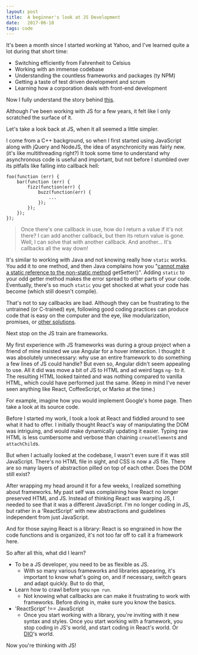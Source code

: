 ```yaml
---
layout: post
title:  A beginner's look at JS Development
date:   2017-06-10
tags: code
---
```


It's been a month since I started working at Yahoo, and I've learned quite a lot during that short time:
- Switching efficiently from Fahrenheit to Celsius
- Working with an immense codebase
- Understanding the countless frameworks and packages (ty NPM)
- Getting a taste of test driven development and scrum
- Learning how a corporation deals with front-end development

Now I fully understand the story behind [this](https://hackernoon.com/how-it-feels-to-learn-javascript-in-2016-d3a717dd577f).

Although I've been working with JS for a few years, it felt like I only scratched the surface of it.

Let's take a look back at JS, when it all seemed a little simpler.

I come from a C++ background, so when I first started using JavaScript along with jQuery and NodeJS, the idea of asynchronicity was fairly new. (it's like multithreading right?) It took some time to understand why asynchronous code is useful and important, but not before I stumbled over its pitfalls like falling into callback hell:

```
foo(function (err) {
    bar(function (err) {
        fizz(function(err) {
            buzz(function(err) {
                ...
            });
        });
    });
});
```

> Once there's one callback in use, how do I return a value if it's not there? I can add another callback, but then its return value is gone. Well, I can solve that with another callback. And another... It's callbacks all the way down!

It's similar to working with Java and not knowing really how `static` works. You add it to one method, and then Java complains how you "[cannot make a static reference to the non-static method](https://stackoverflow.com/search?q=Cannot+make+a+static+reference+to+the+non-static+method) getSetter()". Adding `static` to your odd getter method makes the error spread to other parts of your code. Eventually, there's so much `static` you get shocked at what your code has become (which still doesn't compile).

That's not to say callbacks are bad. Although they can be frustrating to the untrained (or C-trained) eye, following good coding practices can produce code that is easy on the computer and the eye, like modularization, promises, or [other solutions](http://callbackhell.com/).

Next stop on the JS train are frameworks.

My first experience with JS frameworks was during a group project when a friend of mine insisted we use Angular for a hover interaction. I thought it was absolutely unnecessary: why use an entire framework to do something a few lines of JS could handle? But even so, Angular didn't seem appealing to use. All it did was move a bit of JS to HTML and ad weird tags `ng-` to it. The resulting HTML looked tainted and was nothing compared to vanilla HTML, which could have performed just the same. (Keep in mind I've never seen anything like React, CoffeeScript, or Marko at the time.)

For example, imagine how you would implement Google's home page. Then take a look at its source code.

Before I started my work, I took a look at React and fiddled around to see what it had to offer. I initially thought React's way of manipulating the DOM was intriguing, and would make dynamically updating it easier. Typing raw HTML is less cumbersome and verbose than chaining `createElement`s and `attachChild`s.

But when I actually looked at the codebase, I wasn't even sure if it was still JavaScript. There's no HTML file in sight, and CSS is now a JS file. There are so many layers of abstraction pilled on top of each other. Does the DOM still exist?

After wrapping my head around it for a few weeks, I realized something about frameworks. My past self was complaining how React no longer preserved HTML and JS. Instead of thinking React was warping JS, I needed to see that it was a different JavaScript. I'm no longer coding in JS, but rather in a 'ReactScript' with new abstractions and guidelines independent from just JavaScript.

And for those saying React is a library: React is so engrained in how the code functions and is organized, it's not too far off to call it a framework here.

So after all this, what did I learn?
- To be a JS developer, you need to be as flexible as JS.
    - With so many various frameworks and libraries appearing, it's important to know what's going on, and if necessary, switch gears and adapt quickly. But to do that,
- Learn how to crawl before you `npm run`.
    - Not knowing what callbacks are can make it frustrating to work with frameworks. Before diving in, make sure you know the basics.
- 'ReactScript' !== JavaScript
    - Once you start working with a library, you're inviting with it new syntax and styles. Once you start working with a framework, you stop coding in JS's world, and start coding in React's world. Or [DIO](https://dio.js.org/)'s world.

Now you're thinking with JS!
